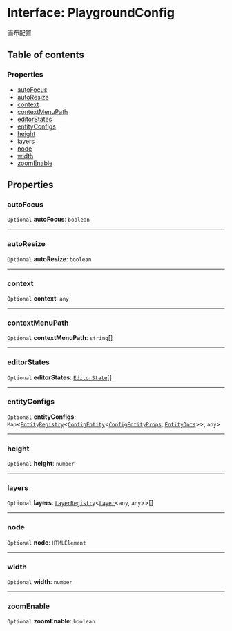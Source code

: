 # Interface: PlaygroundConfig

画布配置

## Table of contents

### Properties

* [autoFocus](/en/auto-docs/free-layout-editor/interfaces/PlaygroundConfig.md#autofocus)
* [autoResize](/en/auto-docs/free-layout-editor/interfaces/PlaygroundConfig.md#autoresize)
* [context](/en/auto-docs/free-layout-editor/interfaces/PlaygroundConfig.md#context)
* [contextMenuPath](/en/auto-docs/free-layout-editor/interfaces/PlaygroundConfig.md#contextmenupath)
* [editorStates](/en/auto-docs/free-layout-editor/interfaces/PlaygroundConfig.md#editorstates)
* [entityConfigs](/en/auto-docs/free-layout-editor/interfaces/PlaygroundConfig.md#entityconfigs)
* [height](/en/auto-docs/free-layout-editor/interfaces/PlaygroundConfig.md#height)
* [layers](/en/auto-docs/free-layout-editor/interfaces/PlaygroundConfig.md#layers)
* [node](/en/auto-docs/free-layout-editor/interfaces/PlaygroundConfig.md#node)
* [width](/en/auto-docs/free-layout-editor/interfaces/PlaygroundConfig.md#width)
* [zoomEnable](/en/auto-docs/free-layout-editor/interfaces/PlaygroundConfig.md#zoomenable)

## Properties

### autoFocus

`Optional` **autoFocus**: `boolean`

***

### autoResize

`Optional` **autoResize**: `boolean`

***

### context

`Optional` **context**: `any`

***

### contextMenuPath

`Optional` **contextMenuPath**: `string`\[]

***

### editorStates

`Optional` **editorStates**: [`EditorState`](/en/auto-docs/free-layout-editor/interfaces/EditorState-1.md)\[]

***

### entityConfigs

`Optional` **entityConfigs**: `Map`<[`EntityRegistry`](/en/auto-docs/free-layout-editor/interfaces/EntityRegistry.md)<[`ConfigEntity`](/en/auto-docs/free-layout-editor/classes/ConfigEntity.md)<[`ConfigEntityProps`](/en/auto-docs/free-layout-editor/interfaces/ConfigEntityProps.md), [`EntityOpts`](/en/auto-docs/free-layout-editor/interfaces/EntityOpts.md)>>, `any`>

***

### height

`Optional` **height**: `number`

***

### layers

`Optional` **layers**: [`LayerRegistry`](/en/auto-docs/free-layout-editor/interfaces/LayerRegistry.md)<[`Layer`](/en/auto-docs/free-layout-editor/classes/Layer.md)<`any`, `any`>>\[]

***

### node

`Optional` **node**: `HTMLElement`

***

### width

`Optional` **width**: `number`

***

### zoomEnable

`Optional` **zoomEnable**: `boolean`

